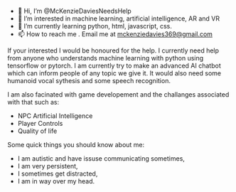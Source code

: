 - 👋 Hi, I’m @McKenzieDaviesNeedsHelp
- 👀 I’m interested in machine learning, artificial intelligence, AR and VR
- 🌱 I’m currently learning python, html, javascript, css.
- 📫 How to reach me . Email me at mckenziedavies369@gmail.com

If your interested I would be honoured for the help. I currently need help from anyone who understands machine learning with python using tensorflow or pytorch. I am currently try to make an advanced AI chatbot which can inform people of any topic we give it. It would also need some humanoid vocal sythesis and some speech recognition. 

I am also facinated with game developement and the challanges associated with that such as:
- NPC Artificial Intelligence
- Player Controls
- Quality of life


Some quick things you should know about me:

- I am autistic and have issuse communicating sometimes,
- I am very persistent,
- I sometimes get distracted,
- I am in way over my head.
